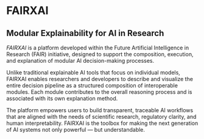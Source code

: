 # FAIRXAI
## Modular Explainability for AI in Research

*FAIRXAI* is a platform developed within the Future Artificial Intelligence in Research (FAIR) initiative, designed to support the composition, execution, and explanation of modular AI decision-making processes.

Unlike traditional explainable AI tools that focus on individual models, FAIRXAI enables researchers and developers to describe and visualize the entire decision pipeline as a structured composition of interoperable modules. Each module contributes to the overall reasoning process and is associated with its own explanation method.

The platform empowers users to build transparent, traceable AI workflows that are aligned with the needs of scientific research, regulatory clarity, and human interpretability. FAIRXAI is the toolbox for making the next generation of AI systems not only powerful — but understandable.


